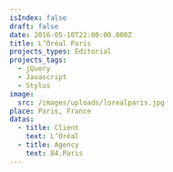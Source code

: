 ```yaml
---
isIndex: false
draft: false
date: 2016-05-10T22:00:00.000Z
title: L’Oréal Paris
projects_types: Editorial
projects_tags:
  - jQuery
  - Javascript
  - Stylus
image:
  src: /images/uploads/lorealparis.jpg
place: Paris, France
datas:
  - title: Client
    text: L’Oréal
  - title: Agency
    text: 84.Paris
---
```

